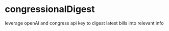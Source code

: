 # congressionalDigest
leverage openAI and congress api key to digest latest bills into relevant info
